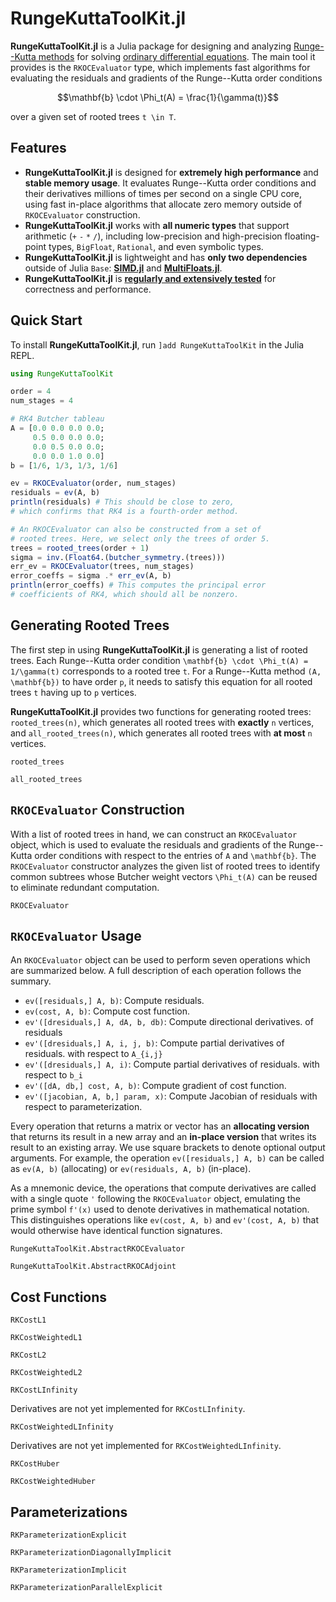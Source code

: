 # RungeKuttaToolKit.jl

**RungeKuttaToolKit.jl** is a Julia package for designing and analyzing [Runge--Kutta methods](https://en.wikipedia.org/wiki/Runge%E2%80%93Kutta_methods) for solving [ordinary differential equations](https://en.wikipedia.org/wiki/Ordinary_differential_equation). The main tool it provides is the `RKOCEvaluator` type, which implements fast algorithms for evaluating the residuals and gradients of the Runge--Kutta order conditions

```math
\mathbf{b} \cdot \Phi_t(A) = \frac{1}{\gamma(t)}
```

over a given set of rooted trees ``t \in T``.



## Features

- **RungeKuttaToolKit.jl** is designed for **extremely high performance** and **stable memory usage**. It evaluates Runge--Kutta order conditions and their derivatives millions of times per second on a single CPU core, using fast in-place algorithms that allocate zero memory outside of `RKOCEvaluator` construction.
- **RungeKuttaToolKit.jl** works with **all numeric types** that support arithmetic (`+` `-` `*` `/`), including low-precision and high-precision floating-point types, `BigFloat`, `Rational`, and even symbolic types.
- **RungeKuttaToolKit.jl** is lightweight and has **only two dependencies** outside of Julia `Base`: [**SIMD.jl**](https://github.com/eschnett/SIMD.jl) and [**MultiFloats.jl**](https://github.com/dzhang314/MultiFloats.jl).
- **RungeKuttaToolKit.jl** is [**regularly and extensively tested**](https://github.com/dzhang314/RungeKuttaToolKit.jl/blob/master/test/runtests.jl) for correctness and performance.



## Quick Start

To install **RungeKuttaToolKit.jl**, run `]add RungeKuttaToolKit` in the Julia REPL.

```julia
using RungeKuttaToolKit

order = 4
num_stages = 4

# RK4 Butcher tableau
A = [0.0 0.0 0.0 0.0;
     0.5 0.0 0.0 0.0;
     0.0 0.5 0.0 0.0;
     0.0 0.0 1.0 0.0]
b = [1/6, 1/3, 1/3, 1/6]

ev = RKOCEvaluator(order, num_stages)
residuals = ev(A, b)
println(residuals) # This should be close to zero,
# which confirms that RK4 is a fourth-order method.

# An RKOCEvaluator can also be constructed from a set of
# rooted trees. Here, we select only the trees of order 5.
trees = rooted_trees(order + 1)
sigma = inv.(Float64.(butcher_symmetry.(trees)))
err_ev = RKOCEvaluator(trees, num_stages)
error_coeffs = sigma .* err_ev(A, b)
println(error_coeffs) # This computes the principal error
# coefficients of RK4, which should all be nonzero.
```



## Generating Rooted Trees

The first step in using **RungeKuttaToolKit.jl** is generating a list of rooted trees. Each Runge--Kutta order condition ``\mathbf{b} \cdot \Phi_t(A) = 1/\gamma(t)`` corresponds to a rooted tree ``t``. For a Runge--Kutta method ``(A, \mathbf{b})`` to have order ``p``, it needs to satisfy this equation for all rooted trees ``t`` having up to ``p`` vertices.

**RungeKuttaToolKit.jl** provides two functions for generating rooted trees: `rooted_trees(n)`, which generates all rooted trees with **exactly** ``n`` vertices, and `all_rooted_trees(n)`, which generates all rooted trees with **at most** ``n`` vertices.

```@docs
rooted_trees
```

```@docs
all_rooted_trees
```



## `RKOCEvaluator` Construction

With a list of rooted trees in hand, we can construct an `RKOCEvaluator` object, which is used to evaluate the residuals and gradients of the Runge--Kutta order conditions with respect to the entries of ``A`` and ``\mathbf{b}``. The `RKOCEvaluator` constructor analyzes the given list of rooted trees to identify common subtrees whose Butcher weight vectors ``\Phi_t(A)`` can be reused to eliminate redundant computation.

```@docs
RKOCEvaluator
```



## `RKOCEvaluator` Usage

An `RKOCEvaluator` object can be used to perform seven operations which are summarized below. A full description of each operation follows the summary.

- `ev([residuals,] A, b)`: Compute residuals.
- `ev(cost, A, b)`: Compute cost function.
- `ev'([dresiduals,] A, dA, b, db)`: Compute directional derivatives.
     of residuals
- `ev'([dresiduals,] A, i, j, b)`: Compute partial derivatives of residuals.
     with respect to ``A_{i,j}``
- `ev'([dresiduals,] A, i)`: Compute partial derivatives of residuals.
     with respect to ``b_i``
- `ev'([dA, db,] cost, A, b)`: Compute gradient of cost function.
- `ev'([jacobian, A, b,] param, x)`: Compute Jacobian of residuals
     with respect to parameterization.

Every operation that returns a matrix or vector has an **allocating version** that returns its result in a new array and an **in-place version** that writes its result to an existing array. We use square brackets to denote optional output arguments. For example, the operation `ev([residuals,] A, b)` can be called as `ev(A, b)` (allocating) or `ev(residuals, A, b)` (in-place).

As a mnemonic device, the operations that compute derivatives are called with a single quote `'` following the `RKOCEvaluator` object, emulating the prime symbol ``f'(x)`` used to denote derivatives in mathematical notation. This distinguishes operations like `ev(cost, A, b)` and `ev'(cost, A, b)` that would otherwise have identical function signatures.

```@docs
RungeKuttaToolKit.AbstractRKOCEvaluator
```

```@docs
RungeKuttaToolKit.AbstractRKOCAdjoint
```



## Cost Functions

```@docs
RKCostL1
```

```@docs
RKCostWeightedL1
```

```@docs
RKCostL2
```

```@docs
RKCostWeightedL2
```

```@docs
RKCostLInfinity
```

Derivatives are not yet implemented for `RKCostLInfinity`.

```@docs
RKCostWeightedLInfinity
```

Derivatives are not yet implemented for `RKCostWeightedLInfinity`.

```@docs
RKCostHuber
```

```@docs
RKCostWeightedHuber
```



## Parameterizations

```@docs
RKParameterizationExplicit
```

```@docs
RKParameterizationDiagonallyImplicit
```

```@docs
RKParameterizationImplicit
```

```@docs
RKParameterizationParallelExplicit
```
